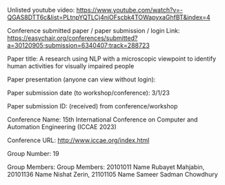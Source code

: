 Unlisted youtube video: https://www.youtube.com/watch?v=-QGAS8DTT6c&list=PLtnpYQTLCj4niOFscbk4TOWapyxaGhfBT&index=4


Conference submitted paper / paper submission / login Link: https://easychair.org/conferences/submitted?a=30120905;submission=6340407;track=288723


Paper title:
A research using NLP with a microscopic viewpoint to identify human activities for visually impaired people


Paper presentation (anyone can view without login):


Paper submission date (to workshop/conference): 3/1/23


Paper submission ID: (received) from conference/workshop


Conference Name: 15th International Conference on Computer and Automation Engineering (ICCAE 2023)



Conference URL: http://www.iccae.org/index.html


Group Number:
19

Group Members:
Group Members: 20101011 Name Rubayet Mahjabin, 20101136 Name Nishat Zerin, 21101105 Name Sameer Sadman Chowdhury
